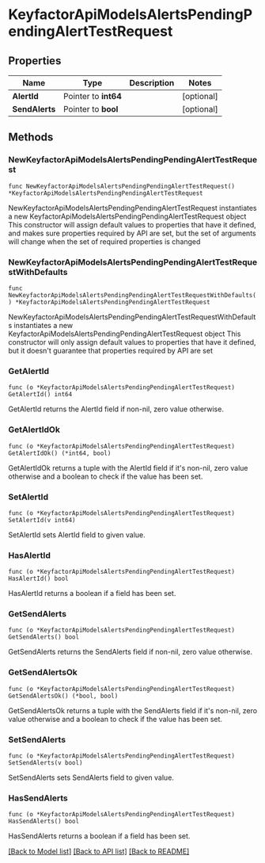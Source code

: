 # KeyfactorApiModelsAlertsPendingPendingAlertTestRequest

## Properties

Name | Type | Description | Notes
------------ | ------------- | ------------- | -------------
**AlertId** | Pointer to **int64** |  | [optional] 
**SendAlerts** | Pointer to **bool** |  | [optional] 

## Methods

### NewKeyfactorApiModelsAlertsPendingPendingAlertTestRequest

`func NewKeyfactorApiModelsAlertsPendingPendingAlertTestRequest() *KeyfactorApiModelsAlertsPendingPendingAlertTestRequest`

NewKeyfactorApiModelsAlertsPendingPendingAlertTestRequest instantiates a new KeyfactorApiModelsAlertsPendingPendingAlertTestRequest object
This constructor will assign default values to properties that have it defined,
and makes sure properties required by API are set, but the set of arguments
will change when the set of required properties is changed

### NewKeyfactorApiModelsAlertsPendingPendingAlertTestRequestWithDefaults

`func NewKeyfactorApiModelsAlertsPendingPendingAlertTestRequestWithDefaults() *KeyfactorApiModelsAlertsPendingPendingAlertTestRequest`

NewKeyfactorApiModelsAlertsPendingPendingAlertTestRequestWithDefaults instantiates a new KeyfactorApiModelsAlertsPendingPendingAlertTestRequest object
This constructor will only assign default values to properties that have it defined,
but it doesn't guarantee that properties required by API are set

### GetAlertId

`func (o *KeyfactorApiModelsAlertsPendingPendingAlertTestRequest) GetAlertId() int64`

GetAlertId returns the AlertId field if non-nil, zero value otherwise.

### GetAlertIdOk

`func (o *KeyfactorApiModelsAlertsPendingPendingAlertTestRequest) GetAlertIdOk() (*int64, bool)`

GetAlertIdOk returns a tuple with the AlertId field if it's non-nil, zero value otherwise
and a boolean to check if the value has been set.

### SetAlertId

`func (o *KeyfactorApiModelsAlertsPendingPendingAlertTestRequest) SetAlertId(v int64)`

SetAlertId sets AlertId field to given value.

### HasAlertId

`func (o *KeyfactorApiModelsAlertsPendingPendingAlertTestRequest) HasAlertId() bool`

HasAlertId returns a boolean if a field has been set.

### GetSendAlerts

`func (o *KeyfactorApiModelsAlertsPendingPendingAlertTestRequest) GetSendAlerts() bool`

GetSendAlerts returns the SendAlerts field if non-nil, zero value otherwise.

### GetSendAlertsOk

`func (o *KeyfactorApiModelsAlertsPendingPendingAlertTestRequest) GetSendAlertsOk() (*bool, bool)`

GetSendAlertsOk returns a tuple with the SendAlerts field if it's non-nil, zero value otherwise
and a boolean to check if the value has been set.

### SetSendAlerts

`func (o *KeyfactorApiModelsAlertsPendingPendingAlertTestRequest) SetSendAlerts(v bool)`

SetSendAlerts sets SendAlerts field to given value.

### HasSendAlerts

`func (o *KeyfactorApiModelsAlertsPendingPendingAlertTestRequest) HasSendAlerts() bool`

HasSendAlerts returns a boolean if a field has been set.


[[Back to Model list]](../README.md#documentation-for-models) [[Back to API list]](../README.md#documentation-for-api-endpoints) [[Back to README]](../README.md)


